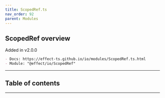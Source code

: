 ```yaml
---
title: ScopedRef.ts
nav_order: 92
parent: Modules
---
```


## ScopedRef overview

Added in v2.0.0

```md
- Docs: https://effect-ts.github.io/io/modules/ScopedRef.ts.html
- Module: "@effect/io/ScopedRef"
```

---

<h2 class="text-delta">Table of contents</h2>

---
